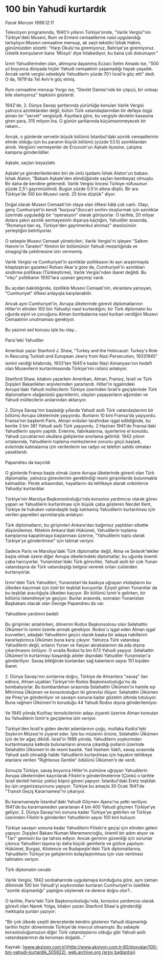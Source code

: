 # 100 bin Yahudi kurtardık

*Faruk Mercan 1999.12.11*

<div class="pNewsDetailMainContent ctx_content" itemprop="articleBody">
 Televizyon programında, 1940'lı yılların Türkiye'sinde, "Varlık Vergisi"nin Türkiye'deki Musevi, Rum ve Ermeni cemaatlerine nasıl uygulandığı tartışılıyor.Musevi cemaatine mensup, ak saçlı tekstilci İshak Hakim, günümüzden sözetti: "Harp Okulu'na giremiyoruz, Bahriye'ye giremiyoruz. Üstelik komşularım bana 'Mösyö' diye hitabediyor, bu bana çok dokunuyor."
 <br/>
 <br/>
 İzmir Yahudilerinden olan, altmışına dayanmış Eczacı Selim Amado ise, "500 yıl boyunca dünyada hiçbir Yahudi cemaatinin yaşamadığı hayatı yaşadık. Ancak varlık vergisi sebebiyle Yahudilerin yüzde 70'i İsrail'e göç etti" dedi. O da, 1979'da Tel Aviv'e göç etmiş.
 <br/>
 <br/>
 Rum cemaatine mensup Yorgo ise, "Devlet Dairesi'nde bir çöpçü, bir onbaşı bile olamıyoruz" tepkisini gösterdi.
 <br/>
 <br/>
 1942'de, 2. Dünya Savaşı şartlarında yürürlüğe konulan Varlık Vergisi yalnızca azınlıklardan değil, bütün Türk vatandaşlarından bir defaya özgü alınan bir "servet" vergisiydi. Kayıtlara göre, bu vergiyle devletin kasasına giren para, 315 milyon lira. O günün şartlarında küçümsenmeyecek bir rakam...
 <br/>
 <br/>
 Ancak, o günlerde servetin büyük bölümü İstanbul'daki azınlık cemaatlerinin elinde olduğu için bu paranın büyük bölümü (yüzde 53.5) azınlıklardan alındı. Vergisini vermeyenler de Erzurum'un Aşkale ilçesine, çalışma kampına gönderildiler.
 <br/>
 <br/>
 Aşkale, saçları beyazlattı
 <br/>
 <br/>
 Aşkale'ye gönderilenlerden biri de ünlü işadamı İshak Alaton'un babası. İshak Alaton, "Babam Aşkale'den döndüğünde saçları bembeyaz olmuştu. Bir daha de kendine gelemedi. Varlık Vergisi öncesi Türkiye nüfusunun yüzde 2,5'i gayrimüslimdi. Bugün yüzde 0.5'in altına düştü. Bir ara Türkiye'de 100 bin Musevi vardı. 25 bine düştük" diyor.
 <br/>
 <br/>
 Doğal olarak Musevi Cemaati'nin olaya olan öfkesi hâlâ çok canlı. Olayı, genç Cumhuriyet'in kendi "burjuva"(tüccar) sınıfını oluşturmak için azınlıklar üzerinde uyguladığı bir "operasyon" olarak görüyorlar. O tarihte, 20 milyar dolara yakın azınlık sermayesinin dışarıya kaçtığını, Yahudiler arasında, "Romanya'dan eş, Türkiye'den gayrimenkul alınmaz" atasözünün yerleştiğini belirtiyorlar.
 <br/>
 <br/>
 O sebeple Musevi Cemaati yöneticileri, Varlık Vergisi'ni işleyen "Salkım Hanımı'ın Taneleri" filminin bir bölümünün Yahudi mezarlığında ve sinagog'da çekilmesine izin vermemiş.
 <br/>
 <br/>
 Varlık Vergisi ve Cumhuriyet'in azınlıklar politikasını iki ayrı araştırmayla kitaplaştıran gazeteci Rıdvan Akar'a göre de, Cumhuriyet'in azınlıkları sindirme politikası (Türkleştirme), Varlık Vergisi'nden ibaret değildi. Bu "ırkçı" politikanın 1930'lara uzanan geçmişi vardı.
 <br/>
 <br/>
 Bu açıdan bakıldığında, özellikle Musevi Cemaati'nin, ekranlara yansıyan, "Cumhuriyet" öfkesi anlayışla karşılanabilir.
 <br/>
 <br/>
 Ancak aynı Cumhuriyet'in, Avrupa ülkelerinde görevli diplomatlarının Hitler'in elinden 100 bin Yahudiyi nasıl kurtardığını, bir Türk diplomatın bu uğurda eşini ve çocuğunu Alman bombalarına nasıl kurban verdiğini Musevi Cemaatinin unutmaması gerekiyor.
 <br/>
 <br/>
 Bu yazının asıl konusu işte bu olay...
 <br/>
 <br/>
 Paris'teki Yahudiler
 <br/>
 <br/>
 Amerikalı yazar Stanford J. Shaw, "Turkey and the Holocaust: Turkey's Role in Rescuing Turkish and European Jewry from Nazi Persecution, 19331945" ismini verdiği kitabında, 1933'ten 1945'e kadar Nazi Almanyası'nın hedefi olan Musevilerin kurtarılmasında Türkiye'nin rolünü anlatıyor.
 <br/>
 <br/>
 Stanford Shaw, kitabını yazarken Amerikan, Alman, Fransız, İsrail ve Türk Dışişleri Bakanlıkları arşivlerinden yararlandı. Hitler'in işgalindeki Avrupa'daki Yahudi mültecilerin Türkiye üzerinden İsrail'e geçişlerinde Türk diplomatların olağanüstü gayretlerini, olayları yaşayanların ağzından ve Yahudi mültecilerin anılarından aktarıyor.
 <br/>
 <br/>
 2. Dünya Savaşı'nın başladığı yıllarda Yahudi asıllı Türk vatandaşlarının bir bölümü Avrupa ülkelerinde yaşıyordu. Bunların 10 bini Fransa'da yaşıyordu. Fransa'nın başkenti Paris, Alman orduları tarafından işgal edildiğinde, bu kentte 3 bin 381 Yahudi asıllı Türk yaşıyordu. 2 Haziran 1941'de Fransa'daki Yahudilerin sayımı yapıldı. Evlerine, fabrikalarına, işyerlerine el konuldu. Yahudi çocuklarının okullara gidişlerine sınırlama getirildi. 1942 yılının ortalarında, Yahudilerin toplama merkezlerine zorunlu göçü başladı, evlerinde kalmalarına izin verilenlerin ise radyo ve telefon sahibi olmaları yasaklandı.
 <br/>
 <br/>
 Papandreu da kaçırıldı
 <br/>
 <br/>
 O günlerde Fransa başta olmak üzere Avrupa ülkelerinde görevli olan Türk diplomatlar, yalnızca görevlerinin gerektirdiği resmi girişimlerde bulunmakla kalmadılar. Perde arkasından, hayatlarını da tehlikeye atarak onbinlerce Yahudiyi kurtardılar.
 <br/>
 <br/>
 Türkiye'nin Marsilya Başkonsolosluğu'nda konsolos yardımcısı olarak görev yapan ve Yahudilerin kurtarılması için büyük çaba gösteren Necdet Kent, Türkiye ile hukuken vatandaşlık bağı kalmamış Yahudilerin kurtarılması için verilen gayretleri ayrıntılarıyla anlatıyor.
 <br/>
 <br/>
 Türk diplomatların, bu girişimleri Ankara'dan bağımsız yaptıkları elbette düşünülemez. Nitekim Ankara'daki Hükümet, Yahudilerin toplama kamplarına kapatılmaya başlanması üzerine, "Yahudilerin toplu olarak Türkiye'ye gönderilmesi" için talimat veriyor.
 <br/>
 <br/>
 Sadece Paris ve Marsilya'daki Türk diplomatlar değil, Atina ve Selanik'tekiler başta olmak üzere diğer Avrupa ülkelerindeki diplomatlar, bu uğurda önemli çaba harcıyorlar. Yunanistan'daki Türk görevliler, Yahudi asıllı bir çok Yunan vatandaşına da Türk vatandaşlığı belgesi vererek onları zulümden kurtarıyorlar.
 <br/>
 <br/>
 İzmir'deki Türk Yahudileri, Yunanistan'da baskıya uğrayan ırkdaşlarını bu ülkeden kaçırmak için özel bir teşkilat kuruyorlar. Eziyet gören Yunanlılar da bu teşkilat aracılığıyla ülkeden kaçıyor. Bir bölümü İzmir'e gelirken, bir bölümü İskendireye'ye geçiyor. Bunlar arasında, sonraları Yunanistan Başbakanı olacak olan George Papandreu da var.
 <br/>
 <br/>
 Yahudilere yardımın bedeli
 <br/>
 <br/>
 Bu girişimler anlatılırken, dönemin Rodos Başkonsolosu olan Selahattin Ülkümen'in ismini özenle anmak gerekiyor. Rodos'u işgal eden Alman işgal kuvvetleri, adadaki Yahudilerin geçici olarak başka bir adaya nakillerini kararlaştırınca Ülkümen buna karşı çıkıyor. Yalnızca Türk vatandaşı Yahudilerin değil, onların Yunan ve İtalyan akrabalarının da ada dışına çıkarılmasını önlüyor. O sırada Rodos'ta bin 673 Yahudi yaşıyor. Selahattin Ülkümen'in kurtarmayı başardığı aileler dışındaki Yahudiler Yunanistan'a gönderiliyor. Savaş bittiğinde bunlardan sağ kalanların sayısı 151 kişiden ibaret.
 <br/>
 <br/>
 2. Dünya Savaşı'nın sonlarına doğru, Türkiye de Almanlara "savaş" ilan edince, Alman uçakları Türkiye'nin Rodos Başkonsolosluğu'nu da bombalıyorlar. Bu bombardıman sırasında Selahattin Ülkümen'in hamile eşi Mihrinisa Ülkümen ve konsolosluğun iki görevlisi ölüyor. Selahattin Ülkümen ise Pirey'ye gönderiliyor ve savaşın sonuna kadar gözetim altında tutuluyor. Buna rağmen Ülkümen'in koruduğu 44 Yahudi Rodos dışına gönderilemiyor.
 <br/>
 <br/>
 Ve 1945 yılında Kızılhaç temsilcilerinin adayı ziyareti üzerine Alman komutan bu Yahudilerin İzmir'e geçişlerine izin veriyor.
 <br/>
 <br/>
 Türkiye'den İsrail'e giden devlet adamlarının çoğu, mutlaka Kudüs'teki Soykırım Müzesi'ni ziyaret eder. İşte bu müzenin önüne, Selahattin Ülkümen için de bir ağaç dikildi. İsrail'in 1998 yılında, Yahudilerin soykırımdan kurtarılmasına katkıda bulunanların anısına çıkardığı pulların üzerinde Selahattin Ülkümen'in de resmi basıldı. Yad Vashem Vakfı, savaş sırasında Yahudi asıllı olmadığı halde Yahudilerin kurtarılması için hayatını tehlikeye atanlara verilen "Righteous Gentile" ödülünü Ülkümen'e de verdi.
 <br/>
 <br/>
 Sonuçta Türkiye, savaş boyunca Hitler'in zulmüne uğrayan Yahudilerin Avrupa ülkelerinden kaçırılarak Filistin'e gönderilmelerine (Çünkü o tarihte İsrail devleti henüz yoktu) köprü görevi yapıyor. İstanbul'daki Eretz teşkilatı bu işin organizasyonunu yapıyor. Türkiye bu amaçla 30 Ocak 1941'de "Transit Geçiş Kararnamesi"ni çıkarıyor.
 <br/>
 <br/>
 Bu kararnameyle İstanbul'daki Yahudi Göçmen Ajansı'na yetki veriliyor. 1941'de bu kararnameden yararlanan 4 bin 400 Yahudi göçmen Türkiye'ye geliyor. 2. Dünya Savaşı'nın sonuna kadar Türkiye'ye getirilen ve Türkiye üzerinden Filistin'e gönderilen Yahudilerin sayısı 100 bini buluyor.
 <br/>
 <br/>
 Türkiye savaşın sonuna kadar Yahudilerin Filistin'e geçişi için elinden geleni yapıyor. Dışişleri Bakanı Numan Menemencioğlu, önemli bir adım atıyor ve "Tarı" gemisini bu işe tahsis ediyor. Ancak geminin güvenliği için sorunlar çıkınca Yahudileri taşıma işi daha küçük gemilerle ve gizlice yapılıyor. Hükümet, Burgaz, Köstence ve Budapeşte'deki Türk diplomatlarına, Yahudilerin Türkiye'ye gelişlerinin kolaylaştırılması için vize verilmesi talimatını veriyor.
 <br/>
 <br/>
 Türk diplomatın cevabı
 <br/>
 <br/>
 Varlık Vergisi, 1942 sonbaharında uygulamaya konduğuna göre, aynı zaman diliminde 100 bin Yahudi'yi soykırımdan kurtaran Cumhuriyet'in özellikle "azınlık düşmanlığı" yaptığını söylemek ne derece doğru olur?..
 <br/>
 <br/>
 O tarihte, Paris'teki Türk Başkonsolosluğu'nda, konsolos yardımcısı olarak görevli olan Namık Yolga, kitabın yazarı Stanford Shaw'a gönderdiği mektupta şunları yazıyor:
 <br/>
 <br/>
 "Bir çok ülkede çeşitli derecelerde kendini gösteren Yahudi düşmanlığı tarihin hiçbir döneminde Türkiye'de mevcut olmamıştır. Bu sebeple konsolosluğumuzun diğer Türk vatandaşlarını olduğu gibi Yahudi asıllı vatandaşlarımızı da koruması doğaldı..."
 <br/>
</div>


Kaynak: [www.aksiyon.com.tr](http://www.aksiyon.com.tr:80/dosyalar/100-bin-yahudi-kurtardik_505622), [web.archive.org (arşiv bağlantısı)](http://web.archive.org/web/20151206031703/http://www.aksiyon.com.tr:80/dosyalar/100-bin-yahudi-kurtardik_505622)
